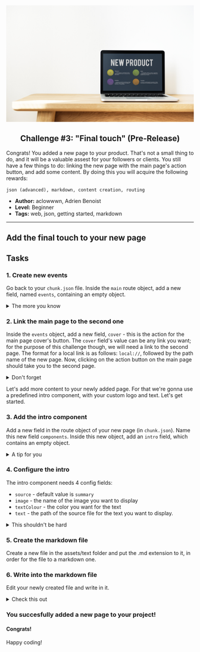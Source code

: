 <p align="center">
  <img src ="../../img/extend.jpg" />
</p>

<p align="center">
  <h2 align="center"> Challenge #3: "Final touch" (Pre-Release)</h2>
</p>

Congrats! You added a new page to your product. That's not a small thing to do, and it will be a valuable assest for your followers or clients.
You still have a few things to do: linking the new page with the main page's action button, and add some content.
By doing this you will acquire the following rewards:
```$xslt
json (advanced), markdown, content creation, routing
```


* **Author:** aclowwwn, Adrien Benoist
* **Level:** Beginner
* **Tags:** web, json, getting started, markdown
---

###

## Add the final touch to your new page

## Tasks

### 1. Create new events

Go back to your `chunk.json` file. Inside the `main` route object, add a new field, named `events`, containing an empty object. 

<details>
  <summary>The more you know</summary>
  <br />
   <p>  The <code>events</code> object will contain various links you will define, to respond to click on buttons or links in your project. </p>
</details>

### 2. Link the main page to the second one

Inside the `events` object, add a new field, `cover` - this is the action for the main page cover's button. The `cover` field's value can be any link you want; for the purpose of this challenge though, we will need a link to the second page. The format for a local link is as follows: `local://`, followed by the path name of the new page. Now, clicking on the action button on the main page should take you to the second page.

<details>
  <summary>Don't forget</summary>
  <br />
   <p>  One superpower you will always need is the power of <code>F5</code> || <code>Ctrl(Cmd) + R</code> - refreshing the page when things don't seem to work. </p>
</details>

Let's add more content to your newly added page. For that we're gonna use a predefined intro component, with your custom logo and text. Let's get started.   

### 3. Add the intro component

Add a new field in the route object of your new page (in `chunk.json`). Name this new field `components`. Inside this new object, add an `intro` field, which contains an empty object.

<details>
  <summary>A tip for you</summary>
  <br />
   <p> As you already know, chunk.json contains 2 routes: the <code>main</code> route, and the new route you added - that's the one you need.  </p>
</details>


### 4. Configure the intro

The intro component needs 4 config fields: 
  * `source` - default value is `summary`
  * `image` - the name of the image you want to display 
  * `textColour` - the color you want for the text
  * `text` - the path of the source file for the text you want to display. 

<details>
  <summary>This shouldn't be hard</summary>
  <br />
   <p> The text can be either a <code>github</code> or a <code>dropbox</code> link, or a local link. If the link is a local one, the file must be in the <code>assets/text</code> folder. The format of a local link is the same as the action link above: <code>local://</code>, followed by the file name.</p>
</details>


### 5. Create the markdown file

Create a new file in the assets/text folder and put the .md extension to it, in order for the file to a markdown one.

### 6. Write into the markdown file

Edit your newly created file and write in it.

<details>
  <summary>Check this out</summary>
  <br />
   <p> You can use <a href="https://github.com/adam-p/markdown-here/wiki/Markdown-Cheatsheet">this</a> to gain some super powers over the markdown file. folder. Also, check this cool dude's implementation of the doc above, in his personal <a href="https://github.com/adrienbenoist/CarmelTemplate/blob/chunky-templates/assets/text/myfirstmarkdown.md">project</a></p>.
</details>


### You succesfully added a new page to your project!

#### Congrats!

Happy coding!